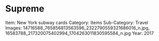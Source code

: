 # Supreme

Item: New York subway cards
Category: Items
Sub-Category: Travel
Images: 14716588_765856813563596_2322790559321686016_n.jpg, 16583788_217320075402994_1704263011830595584_n.jpg
Year: 2017